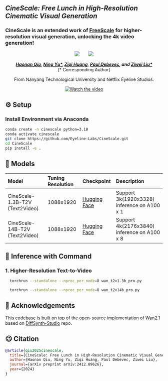 ## ___***CineScale: Free Lunch in High-Resolution Cinematic Visual Generation***___

### CineScale is an extended work of [FreeScale](https://github.com/ali-vilab/FreeScale) for higher-resolution visual generation, unlocking the 4k video generation!

<div align="center">
 <a href='https://arxiv.org/abs/2412.09626'><img src='https://img.shields.io/badge/arXiv-2412.09626-b31b1b.svg'></a> &nbsp;&nbsp;&nbsp;&nbsp;&nbsp;
 <a href='https://eyeline-labs.github.io/CineScale/'><img src='https://img.shields.io/badge/Project-Page-Green'></a>

_**[Haonan Qiu](http://haonanqiu.com/), [Ning Yu*](https://ningyu1991.github.io/), [Ziqi Huang](https://ziqihuangg.github.io/), [Paul Debevec](https://www.pauldebevec.com/), and [Ziwei Liu*](https://liuziwei7.github.io/)**_
<br>
(* Corresponding Author)

From Nanyang Technological University and Netflix Eyeline Studios.

[![Watch the video](https://img.youtube.com/vi/bDYmXpNctc4/0.jpg)](https://www.youtube.com/watch?v=bDYmXpNctc4)
</div>


## ⚙️ Setup

### Install Environment via Anaconda
```bash
conda create -n cinescale python=3.10
conda activate cinescale
git clone https://github.com/Eyeline-Labs/CineScale.git
cd CineScale
pip install -e .
```

## 🧰 Models

|Model|Tuning Resolution|Checkpoint|Description
|:---------|:---------|:--------|:--------|
|CineScale-1.3B-T2V (Text2Video)|1088x1920|[Hugging Face](https://huggingface.co/Eyeline-Labs/CineScale/tree/main/t2v_1.3b_ntk20)|Support 3k(1920x3328) inference on A100 x 1
|CineScale-14B-T2V (Text2Video)|1088x1920|[Hugging Face](https://huggingface.co/Eyeline-Labs/CineScale/tree/main/t2v_14b_ntk20)|Support 4k(2176x3840) inference on A100 x 8

## 💫 Inference with Command
### 1. Higher-Resolution Text-to-Video

```bash
  torchrun --standalone --nproc_per_node=8 wan_t2v1.3b_pro.py
```

```bash
  torchrun --standalone --nproc_per_node=8 wan_t2v14b_pro.py
```


## 🤗 Acknowledgements
This codebase is built on top of the open-source implementation of [Wan2.1](https://github.com/Wan-Video/Wan2.1) based on [DiffSynth-Studio](https://github.com/modelscope/DiffSynth-Studio/tree/main/examples/wanvideo) repo.

## 😉 Citation
```bib
@article{qiu2025cinescale,
  title={CineScale: Free Lunch in High-Resolution Cinematic Visual Generation},
  author={Haonan Qiu, Ning Yu, Ziqi Huang, Paul Debevec, Ziwei Liu},
  journal={arXiv preprint arXiv:2412.09626},
  year={2024}
}
```